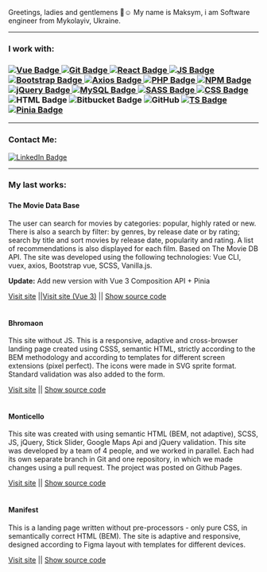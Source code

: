 Greetings, ladies and gentlemens 👋☺️
My name is Maksym, i am Software engineer from Mykolayiv, Ukraine.
<hr>
        <div id="badges">
   <h3>I work with:<h3>
            <a href="https://vuejs.org/">
                <img src="https://img.shields.io/badge/Vue-white?style=for-the-badge&logo=vue.js&logoColor=green"
                    alt="Vue Badge" />
            </a>
                <a href="https://vuejs.org/">
                <img src="https://img.shields.io/badge/Git-orange?style=for-the-badge&logo=git&logoColor=white"
                    alt="Git Badge" />
            </a>
            <a href="https://reactjs.org/">
                <img src="https://img.shields.io/badge/React-blue?style=for-the-badge&logo=react&logoColor=white"
                    alt="React Badge" />
            </a>
            <a href="https://www.javascript.com/">
                <img src="https://img.shields.io/badge/JS-yellow?style=for-the-badge&logo=javascript&logoColor=white"
                    alt="JS Badge" />
            </a>
            <a href="https://getbootstrap.com/">
                <img src="https://img.shields.io/badge/Bootstrap-purple?style=for-the-badge&logo=bootstrap&logoColor=white"
                    alt="Bootstrap Badge" />
            </a>
            <a href="https://reactjs.org/">
                <img src="https://img.shields.io/badge/Axios-white?style=for-the-badge&logo=axios&logoColor=purple"
                    alt="Axios Badge" />
            </a>
            <a href="https://www.php.net/">
                <img src="https://img.shields.io/badge/PHP-darkslateblue?style=for-the-badge&logo=php&logoColor=white"
                    alt="PHP Badge" />
            </a>
            <a href="https://www.npmjs.com/">
                <img src="https://img.shields.io/badge/NPM-red?style=for-the-badge&logo=npm&logoColor=white"
                    alt="NPM Badge" />
            </a>
            <a href="https://jquery.com/">
                <img src="https://img.shields.io/badge/jQuery-blue?style=for-the-badge&logo=jquery&logoColor=white"
                    alt="jQuery Badge" />
            </a>
            <a href="https://www.mysql.com/">
                <img src="https://img.shields.io/badge/MySQL-steelblue?style=for-the-badge&logo=mysql&logoColor=white"
                    alt="MySQL Badge" />
            </a>
            <a href="https://sass-lang.com/">
                <img src="https://img.shields.io/badge/SASS-hotpink?style=for-the-badge&logo=sass&logoColor=white"
                    alt="SASS Badge" />
            </a>
            <a href="https://www.w3.org/Style/CSS/Overview.en.html">
                <img src="https://img.shields.io/badge/CSS-blue?style=for-the-badge&logo=css3&logoColor=white"
                    alt="CSS Badge" />
            </a>
            <img src="https://img.shields.io/badge/HTML5-orange?style=for-the-badge&logo=html5&logoColor=white"
                alt="HTML Badge" />
            <img src="https://img.shields.io/badge/Bitbucket-0747a6?style=for-the-badge&logo=bitbucket&logoColor=white"
                    alt="Bitbucket Badge" />
            <img src="https://img.shields.io/badge/GitHub-100000?style=for-the-badge&logo=github&logoColor=white" alt="GitHub"/>
            <a href="https://www.typescriptlang.org/">
                <img src="https://img.shields.io/badge/TypeScript-blue?style=for-the-badge&logo=typescript&logoColor=white"
                    alt="TS Badge" />
            </a>
           <a href="https://pinia.vuejs.org/">
                <img src="https://img.shields.io/badge/Pinia-yellow?style=for-the-badge&logo=pinia&logoColor=white"
                    alt="Pinia Badge" />
            </a>
        </div>
        <hr>
        <div id="badges-contacts">
                <h3>Contact Me:</h3>
                <a href="https://www.linkedin.com/in/maksym-skvortsov-70451123b/">
                <img src="https://img.shields.io/badge/LinkedIn-blue?style=for-the-badge&logo=linkedin&logoColor=white"
                    alt="LinkedIn Badge" />
            </a>
           <hr>
           <h3>My last works:<h3> 
        </div> 
        <div>
                <div class="slot">
                    <h4 class="slot__title">The Movie Data Base</h4>
                    <p class="slot__text">
                        The user can search for movies by categories: popular, highly
                        rated or new. There is also a search by filter: by genres, by release date or by rating;
                        search by title and sort movies by release date, popularity and rating. A list of
                        recommendations is also displayed for each film. Based on The Movie DB API.
                        The site was developed using the following technologies: Vue CLI, vuex, axios, Bootstrap
                        vue, SCSS, Vanilla.js.
                    </p>
                   <p class="slot__text">
                           <b>Update:</b> Add new version with Vue 3 Composition API + Pinia
                   </p>
                   <div class="slot__links">
                    <a href="https://maxbusters.github.io/the_movie_db/" rel="noindex nofollow noreferrer"
                        target="_blank">Visit site</a>
                    ||<a href="https://maxbusters.github.io/themoviedb-v3/" rel="noindex nofollow noreferrer"
                        target="_blank">Visit site (Vue 3)</a>
                     ||
                    <a href="https://github.com/maxbusters/the_movie_db/tree/dev" rel="noindex nofollow noreferrer"
                        target="_blank">Show source code</a>
                </div>
                </div>
                <br>
                <div class="slot">
                    <h4 class="slot__title">Bhromaon</h4>
                    <p class="slot__text">This site without JS. This is a responsive, adaptive and cross-browser
                        landing page created using CSSS, semantic HTML, strictly according to the BEM
                        methodology and according to templates for different screen extensions (pixel perfect).
                        The icons were made in SVG sprite format. Standard validation was also added to the
                        form.</p>
                    <div class="slot__links">
                        <a href="https://maxbusters.github.io/homework/final-task/"
                            rel="noindex nofollow noreferrer">Visit site</a> ||
                        <a href="https://github.com/maxbusters/homework/tree/main/final-task"
                            rel="noindex nofollow noreferrer">Show source code</a>
                    </div>
                </div>
                <br>
                <div class="slot">
                    <h4 class="slot__title">Monticello</h4>
                    <p class="slot__text">
                        This site was created with using semantic HTML (BEM, not adaptive), SCSS, JS,
                        jQuery, Stick Slider, Google Maps Api and jQuery validation. This site was developed by
                        a team of 4 people, and we worked in parallel. Each had its own separate branch in Git
                        and one repository, in which we made changes using a pull request. The project was
                        posted on Github Pages.
                    </p>
                    <div class="slot__links">
                        <a href="https://maxbusters.github.io/exam2/" rel="noindex nofollow noreferrer">Visit site</a>
                        ||
                        <a href="https://github.com/maxbusters/exam2" rel="noindex nofollow noreferrer">Show source
                            code</a>
                    </div>
                </div>
                <br>
                <div class="slot">
                    <h4 class="slot__title">Manifest</h4>
                    <p class="slot__text">
                        This is a landing page written without pre-processors - only pure CSS, in semantically
                        correct HTML (BEM). The site is adaptive and responsive, designed according to Figma
                        layout with templates for different devices.
                    </p>
                    <div class="slot__links">
                        <a href="https://maxbusters.github.io/homework/16/" rel="noindex nofollow noreferrer">Visit
                            site</a>
                        ||
                        <a href="https://github.com/maxbusters/homework/tree/main/16"
                            rel="noindex nofollow noreferrer">Show source code</a>
                    </div>
                </div>
      </div>
